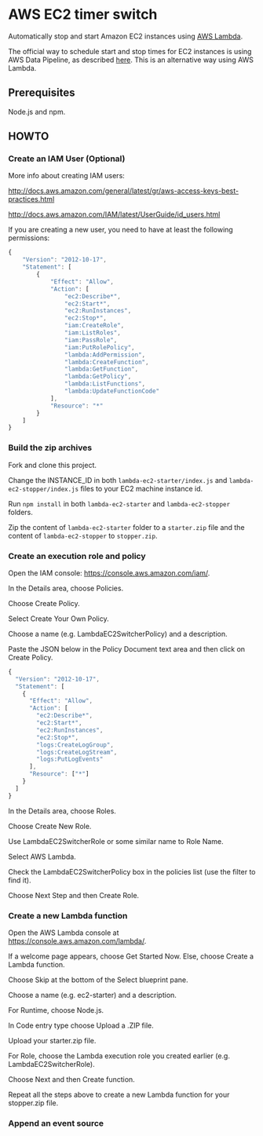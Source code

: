 # AWS EC2 timer switch
Automatically stop and start Amazon EC2 instances using [AWS Lambda](https://aws.amazon.com/lambda/).

The official way to schedule start and stop times for EC2 instances is using AWS Data Pipeline, as described [here](https://aws.amazon.com/premiumsupport/knowledge-center/stop-start-ec2-instances/).
This is an alternative way using AWS Lambda.

## Prerequisites

Node.js and npm.

## HOWTO

### Create an IAM User (Optional)

  More info about creating IAM users:

  http://docs.aws.amazon.com/general/latest/gr/aws-access-keys-best-practices.html
  
  http://docs.aws.amazon.com/IAM/latest/UserGuide/id_users.html
  
  If you are creating a new user, you need to have at least the following permissions:
  
  ```javascript
  {
      "Version": "2012-10-17",
      "Statement": [
          {
              "Effect": "Allow",
              "Action": [
                  "ec2:Describe*",
                  "ec2:Start*",
                  "ec2:RunInstances",
                  "ec2:Stop*",
                  "iam:CreateRole",
                  "iam:ListRoles",
                  "iam:PassRole",
                  "iam:PutRolePolicy",
                  "lambda:AddPermission",
                  "lambda:CreateFunction",
                  "lambda:GetFunction",
                  "lambda:GetPolicy",
                  "lambda:ListFunctions",
                  "lambda:UpdateFunctionCode"
              ],
              "Resource": "*"
          }
      ]
  }
  ```

### Build the zip archives

  Fork and clone this project.

  Change the INSTANCE_ID in both `lambda-ec2-starter/index.js` and `lambda-ec2-stopper/index.js` files to your EC2 machine instance id.

  Run `npm install` in both `lambda-ec2-starter` and `lambda-ec2-stopper` folders.

  Zip the content of `lambda-ec2-starter` folder to a `starter.zip` file and the content of `lambda-ec2-stopper` to `stopper.zip`.
  
### Create an execution role and policy

  Open the IAM console: https://console.aws.amazon.com/iam/.
  
  In the Details area, choose Policies.
  
  Choose Create Policy.
  
  Select Create Your Own Policy.
  
  Choose a name (e.g. LambdaEC2SwitcherPolicy) and a description.
  
  Paste the JSON below in the Policy Document text area and then click on Create Policy.
  
  ```javascript
  {
    "Version": "2012-10-17",
    "Statement": [
      {
        "Effect": "Allow",
        "Action": [
          "ec2:Describe*",
          "ec2:Start*",
          "ec2:RunInstances",
          "ec2:Stop*",
          "logs:CreateLogGroup",
          "logs:CreateLogStream",
          "logs:PutLogEvents"
        ],
        "Resource": ["*"]
      }
    ]
  }
  ```
  
  In the Details area, choose Roles.
  
  Choose Create New Role.
  
  Use LambdaEC2SwitcherRole or some similar name to Role Name.
  
  Select AWS Lambda.
  
  Check the LambdaEC2SwitcherPolicy box in the policies list (use the filter to find it).
  
  Choose Next Step and then Create Role.

### Create a new Lambda function

  Open the AWS Lambda console at https://console.aws.amazon.com/lambda/.
  
  If a welcome page appears, choose Get Started Now. Else, choose Create a Lambda function.
  
  Choose Skip at the bottom of the Select blueprint pane.
  
  Choose a name (e.g. ec2-starter) and a description.
  
  For Runtime, choose Node.js.
  
  In Code entry type choose Upload a .ZIP file.
  
  Upload your starter.zip file.
  
  For Role, choose the Lambda execution role you created earlier (e.g. LambdaEC2SwitcherRole).
  
  Choose Next and then Create function.
  
  Repeat all the steps above to create a new Lambda function for your stopper.zip file.
  
### Append an event source
